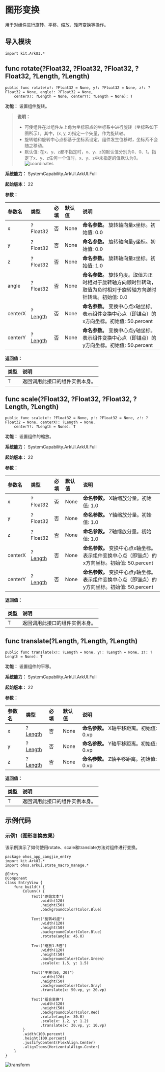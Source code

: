 # 图形变换

用于对组件进行旋转、平移、缩放、矩阵变换等操作。

## 导入模块

```cangjie
import kit.ArkUI.*
```

## func rotate(?Float32, ?Float32, ?Float32, ?Float32, ?Length, ?Length)

```cangjie
public func rotate(x!: ?Float32 = None, y!: ?Float32 = None, z!: ?Float32 = None, angle!: ?Float32 = None,
    centerX!: ?Length = None, centerY!: ?Length = None): T
```

**功能：** 设置组件旋转。

> **说明：**
>
> - 可使组件在以组件左上角为坐标原点的坐标系中进行旋转（坐标系如下图所示）。其中，(x, y, z)指定一个矢量，作为旋转轴。
> - 旋转轴和旋转中心点都基于坐标系设定，组件发生位移时，坐标系不会随之移动。
> - 默认值: 在x、y、z都不指定时，x、y、z的默认值分别为0、0、1。指定了x、y、z任何一个值时，x、y、z中未指定的值默认为0。
> ![coordinates](figures/coordinates.png)

**系统能力：** SystemCapability.ArkUI.ArkUI.Full

**起始版本：** 22

**参数：**

|参数名|类型|必填|默认值|说明|
|:---|:---|:---|:---|:---|
|x|?Float32|否|None|**命名参数。** 旋转轴向量x坐标。初始值:  0.0|
|y|?Float32|否|None|**命名参数。** 旋转轴向量y坐标。初始值:  0.0|
|z|?Float32|否|None|**命名参数。** 旋转轴向量z坐标。初始值:  1.0|
|angle|?Float32|否|None|**命名参数。** 旋转角度。取值为正时相对于旋转轴方向顺时针转动，取值为负时相对于旋转轴方向逆时针转动。初始值:  0.0|
|centerX|?[Length](../apis/BasicServicesKit/cj-apis-base.md#interface-length)|否|None|**命名参数。** 变换中心点x轴坐标。表示组件变换中心点（即锚点）的x方向坐标。初始值:  50.percent|
|centerY|?[Length](../apis/BasicServicesKit/cj-apis-base.md#interface-length)|否|None|**命名参数。** 变换中心点y轴坐标。表示组件变换中心点（即锚点）的y方向坐标。初始值:  50.percent|

**返回值：**

|类型|说明|
|:---|:---|
|T|返回调用此接口的组件实例本身。|


## func scale(?Float32, ?Float32, ?Float32, ?Length, ?Length)

```cangjie
public func scale(x!: ?Float32 = None, y!: ?Float32 = None, z!: ?Float32 = None, centerX!: ?Length = None,
    centerY!: ?Length = None): T
```

**功能：** 设置组件的缩放。

**系统能力：** SystemCapability.ArkUI.ArkUI.Full

**起始版本：** 22

**参数：**

|参数名|类型|必填|默认值|说明|
|:---|:---|:---|:---|:---|
|x|?Float32|否|None|**命名参数。** X轴缩放分量。初始值:  1.0|
|y|?Float32|否|None|**命名参数。** Y轴缩放分量。初始值:  1.0|
|z|?Float32|否|None|**命名参数。** Z轴缩放分量。初始值:  1.0|
|centerX|?[Length](../apis/BasicServicesKit/cj-apis-base.md#interface-length)|否|None|**命名参数。** 变换中心点x轴坐标。表示组件变换中心点（即锚点）的x方向坐标。初始值:  50.percent|
|centerY|?[Length](../apis/BasicServicesKit/cj-apis-base.md#interface-length)|否|None|**命名参数。** 变换中心点y轴坐标。表示组件变换中心点（即锚点）的y方向坐标。初始值:  50.percent|

**返回值：**

|类型|说明|
|:---|:---|
|T|返回调用此接口的组件实例本身。|


## func translate(?Length, ?Length, ?Length)

```cangjie
public func translate(x!: ?Length = None, y!: ?Length = None, z!: ?Length = None): T
```

**功能：** 设置组件的平移。

**系统能力：** SystemCapability.ArkUI.ArkUI.Full

**起始版本：** 22

**参数：**

|参数名|类型|必填|默认值|说明|
|:---|:---|:---|:---|:---|
|x|?[Length](../apis/BasicServicesKit/cj-apis-base.md#interface-length)|否|None|**命名参数。** X轴平移距离。初始值:  0.vp|
|y|?[Length](../apis/BasicServicesKit/cj-apis-base.md#interface-length)|否|None|**命名参数。** Y轴平移距离。初始值:  0.vp|
|z|?[Length](../apis/BasicServicesKit/cj-apis-base.md#interface-length)|否|None|**命名参数。** Z轴平移距离。初始值:  0.vp|

**返回值：**

|类型|说明|
|:---|:---|
|T|返回调用此接口的组件实例本身。|


## 示例代码

### 示例1（图形变换效果）

该示例演示了如何使用rotate、scale和translate方法对组件进行变换。

<!-- run -->

```cangjie
package ohos_app_cangjie_entry
import kit.ArkUI.*
import ohos.arkui.state_macro_manage.*

@Entry
@Component
class EntryView {
    func build() {
        Column() {
            Text("原始文本")
                .width(120)
                .height(50)
                .backgroundColor(Color.Blue)
            
            Text("旋转45度")
                .width(120)
                .height(50)
                .backgroundColor(Color.Blue)
                .rotate(angle: 45.0)
            
            Text("缩放1.5倍")
                .width(120)
                .height(50)
                .backgroundColor(Color.Green)
                .scale(x: 1.5, y: 1.5)
            
            Text("平移(50, 20)")
                .width(120)
                .height(50)
                .backgroundColor(Color.Gray)
                .translate(x: 50.vp, y: 20.vp)
            
            Text("组合变换")
                .width(120)
                .height(50)
                .backgroundColor(Color.Red)
                .rotate(angle: 30.0)
                .scale(x: 1.2, y: 1.2)
                .translate(x: 30.vp, y: 10.vp)
        }
        .width(100.percent)
        .height(100.percent)
        .justifyContent(FlexAlign.Center)
        .alignItems(HorizontalAlign.Center)
    }
}
```

![transform](figures/transform.png)